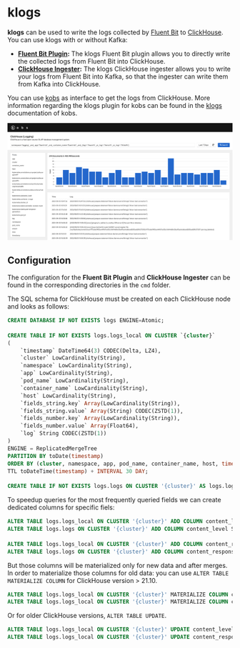 # klogs

**klogs** can be used to write the logs collected by [Fluent Bit](https://fluentbit.io) to [ClickHouse](https://clickhouse.tech). You can use klogs with or without Kafka:

- **[Fluent Bit Plugin](cmd/plugin):** The klogs Fluent Bit plugin allows you to directly write the collected logs from Fluent Bit into ClickHouse.
- **[ClickHouse Ingester](cmd/ingester):** The klogs ClickHouse ingester allows you to write your logs from Fluent Bit into Kafka, so that the ingester can write them from Kafka into ClickHouse.

You can use [kobs](https://kobs.io) as interface to get the logs from ClickHouse. More information regarding the klogs plugin for kobs can be found in the [klogs](https://kobs.io/plugins/klogs/) documentation of kobs.

![kobs](assets/kobs.png)

## Configuration

The configuration for the **Fluent Bit Plugin** and **ClickHouse Ingester** can be found in the corresponding directories in the `cmd` folder.

The SQL schema for ClickHouse must be created on each ClickHouse node and looks as follows:

```sql
CREATE DATABASE IF NOT EXISTS logs ENGINE=Atomic;

CREATE TABLE IF NOT EXISTS logs.logs_local ON CLUSTER `{cluster}`
(
    `timestamp` DateTime64(3) CODEC(Delta, LZ4),
    `cluster` LowCardinality(String),
    `namespace` LowCardinality(String),
    `app` LowCardinality(String),
    `pod_name` LowCardinality(String),
    `container_name` LowCardinality(String),
    `host` LowCardinality(String),
    `fields_string.key` Array(LowCardinality(String)),
    `fields_string.value` Array(String) CODEC(ZSTD(1)),
    `fields_number.key` Array(LowCardinality(String)),
    `fields_number.value` Array(Float64),
    `log` String CODEC(ZSTD(1))
)
ENGINE = ReplicatedMergeTree
PARTITION BY toDate(timestamp)
ORDER BY (cluster, namespace, app, pod_name, container_name, host, timestamp)
TTL toDateTime(timestamp) + INTERVAL 30 DAY;

CREATE TABLE IF NOT EXISTS logs.logs ON CLUSTER '{cluster}' AS logs.logs_local ENGINE = Distributed('{cluster}', logs, logs_local, rand());
```

To speedup queries for the most frequently queried fields we can create dedicated columns for specific fiels:

```sql
ALTER TABLE logs.logs_local ON CLUSTER '{cluster}' ADD COLUMN content_level String DEFAULT fields_string.value[indexOf(fields_string.key, 'content.level')]
ALTER TABLE logs.logs ON CLUSTER '{cluster}' ADD COLUMN content_level String DEFAULT fields_string.value[indexOf(fields_string.key, 'content.level')]

ALTER TABLE logs.logs_local ON CLUSTER '{cluster}' ADD COLUMN content_response_code Float64 DEFAULT fields_number.value[indexOf(fields_number.key, 'content.response_code')]
ALTER TABLE logs.logs ON CLUSTER '{cluster}' ADD COLUMN content_response_code Float64 DEFAULT fields_number.value[indexOf(fields_number.key, 'content.response_code')]
```

But those columns will be materialized only for new data and after merges.
In order to materialize those columns for old data:
you can use `ALTER TABLE MATERIALIZE COLUMN` for ClickHouse version > 21.10. 

```sql
ALTER TABLE logs.logs_local ON CLUSTER '{cluster}' MATERIALIZE COLUMN content_level;
ALTER TABLE logs.logs_local ON CLUSTER '{cluster}' MATERIALIZE COLUMN content_response_code;
```

Or for older ClickHouse versions, `ALTER TABLE UPDATE`.

```sql
ALTER TABLE logs.logs_local ON CLUSTER '{cluster}' UPDATE content_level = content_level WHERE 1;
ALTER TABLE logs.logs_local ON CLUSTER '{cluster}' UPDATE content_response_code = content_response_code WHERE 1;
```
